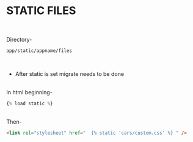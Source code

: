 # STATIC FILES

<br>

Directory-
```
app/static/appname/files
```

<br>

- After static is set migrate needs to be done


<br>
In html beginning-  

```py
{% load static %}
```

<br>
Then-

```html
<link rel="stylesheet" href="  {% static 'cars/custom.css' %} " />
```
